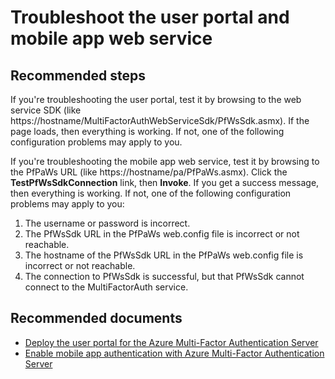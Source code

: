 <properties
	pageTitle="MFA Server (On-premises)/User portal"
	description="MFA Server (On-premises)/User portal"
	service="microsoft.aad"
	resource="Microsoft_AAD_IAM"
	authors="kgremban"
	displayOrder="220"
	selfHelpType="resource"
	supportTopicIds=""
	resourceTags="mfa_overview"
	productPesIds=""
	cloudEnvironments="public"
	articleId="d05af26c-effe-4dd8-9914-9047d4f785f4"
/>

# Troubleshoot the user portal and mobile app web service

## **Recommended steps**

If you're troubleshooting the user portal, test it by browsing to the web service SDK (like https://hostname/MultiFactorAuthWebServiceSdk/PfWsSdk.asmx). If the page loads, then everything is working. If not, one of the following configuration problems may apply to you.

If you're troubleshooting the mobile app web service, test it by browsing to the PfPaWs URL (like https://hostname/pa/PfPaWs.asmx). Click the **TestPfWsSdkConnection** link, then **Invoke**. If you get a success message, then everything is working. If not, one of the following configuration problems may apply to you:

1. The username or password is incorrect.
2. The PfWsSdk URL in the PfPaWs web.config file is incorrect or not reachable.
3. The hostname of the PfWsSdk URL in the PfPaWs web.config file is incorrect or not reachable.
4. The connection to PfWsSdk is successful, but that PfWsSdk cannot connect to the MultiFactorAuth service.

## **Recommended documents**

- [Deploy the user portal for the Azure Multi-Factor Authentication Server](https://docs.microsoft.com/azure/multi-factor-authentication/multi-factor-authentication-get-started-portal)  
- [Enable mobile app authentication with Azure Multi-Factor Authentication Server](https://docs.microsoft.com/azure/multi-factor-authentication/multi-factor-authentication-get-started-server-webservice)  
